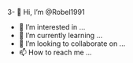3- 👋 Hi, I’m @Robel1991
- 👀 I’m interested in ...
- 🌱 I’m currently learning ...
- 💞️ I’m looking to collaborate on ...
- 📫 How to reach me ...

<!---
Robel1991/Robel1991 is a ✨ special ✨ repository because its `README.md` (@Filetodirectlink) appears on your GitHub profile.
You can click the Preview link to take a look at your changes.
--->
